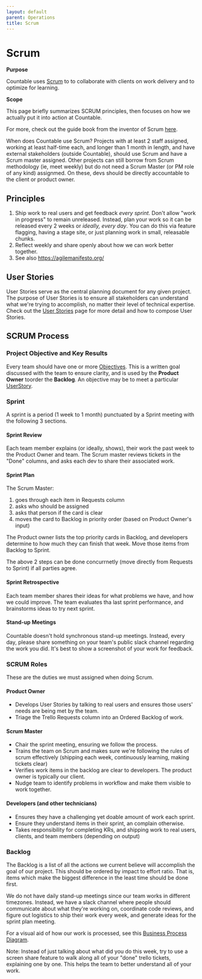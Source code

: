 ```yaml
---
layout: default
parent: Operations
title: Scrum
---
```


# Scrum

**Purpose**

Countable uses
[Scrum](https://en.wikipedia.org/wiki/Scrum_\(software_development\)) to
to collaborate with clients on work delivery and to optimize for learning.

**Scope**

This page briefly summarizes SCRUM principles, then focuses on how we
actually put it into action at Countable.

For more, check out the guide book from the inventor of Scrum
[here](https://www.scrumguides.org/scrum-guide.html).

When does Countable use Scrum? Projects with at least 2 staff assigned, working at least half-time each, and longer than 1 month in length, and have external stakeholders (outside Countable), should use Scrum and have a Scrum master assigned. Other projects can still borrow from Scrum methodology (ie, meet weekly) but do not need a Scrum Master (or PM role of any kind) assignmed. On these, devs should be directly accountable to the client or product owner.

## Principles

1.  Ship work to real users and get feedback *every sprint*. Don't allow
    "work in progress" to remain unreleased. Instead, plan your work so it
    can be released every 2 weeks or *ideally, every day*. You can do this via feature flagging, having a stage site, or just planning work in small, releasable chunks.
2.  Reflect weekly and share openly about how we can work better together.
3.  See also https://agilemanifesto.org/

## User Stories

User Stories serve as the central planning document for any given
project. The purpose of User Stories is to ensure all stakeholders can
understand what we're trying to accomplish, no matter their level of
technical expertise. Check out the [User Stories](operations/USER_STORIES/) page for more detail and how
to compose User Stories.

## SCRUM Process

### Project Objective and Key Results

Every team should have one or more [Objectives](operations/OKRS/). This is a written goal discussed with the team to ensure clarity, and is used by the **Product Owner** toorder the **Backlog**. An objective may be to meet a  particular [UserStory](operations/USER_STORIES/).
 
### Sprint

A sprint is a period (1 week to 1 month) punctuated by a Sprint meeting with the following 3 sections.

#### Sprint Review

Each team member explains (or ideally, shows), their work the past week to the Product Owner and team. The Scrum master reviews tickets in the "Done" columns, and asks each dev to share their associated work.

#### Sprint Plan

The Scrum Master:
1. goes through each item in Requests column
1. asks who should be assigned
1. asks that person if the card is clear
1. moves the card to Backlog in priority order (based on Product Owner's input)

The Product owner lists the top priority cards in Backlog, and developers determine to how much they can finish that week. Move those items from Backlog to Sprint.

The above 2 steps can be done concurrnetly (move directly from Requests to Sprint) if all parties agree.

#### Sprint Retrospective

Each team member shares their ideas for what problems we have, and how we could improve. The team evaluates tha last sprint performance, and brainstorms ideas to try next sprint.

#### Stand-up Meetings

Countable doesn't hold synchronous stand-up meetings. Instead, every
day, please share something on your team's public slack channel
regarding the work you did. It's best to show a screenshot of your work
for feedback.

### SCRUM Roles

These are the duties we must assigned when doing Scrum.

#### Product Owner

  - Develops User Stories by talking to real users and ensures those
    users' needs are being met by the team.
  - Triage the Trello Requests column into an Ordered Backlog of work.

#### Scrum Master

  - Chair the sprint meeting, ensuring we follow the process.
  - Trains the team on Scrum and makes sure we're following the rules of
    scrum effectively (shipping each week, continuously learning, making
    tickets clear)
  - Verifies work items in the backlog are clear to developers. The product
    owner is typically our client.
  - Nudge team to identify problems in workflow and make them visible to
    work together.

#### Developers (and other technicians)

  - Ensures they have a challenging yet doable amount of work each
    sprint.
  - Ensure they understand items in their sprint, an complain otherwise.
  - Takes responsibility for completing KRs, and shipping work to real
    users, clients, and team members (depending on output)

### Backlog

The Backlog is a list of all the actions we current believe will
accomplish the goal of our project. This should be ordered by impact to
effort ratio. That is, items which make the biggest difference in the
least time should be done first.

We do not have daily stand-up meetings since our team works in different
timezones. Instead, we have a slack channel where people should
communicate about what they're working on, coordinate code reviews, and
figure out logistics to ship their work every week, and generate ideas
for the sprint plan meeting.

For a visual aid of how our work is processed, see this [Business Process Diagram](https://drive.google.com/open?id=1VrniT1lRqVu9sJr0ZMK1aQLnFwEuFIQD).

Note: Instead of just talking about what did you do this week, try to
use a screen share feature to walk along all of your "done" trello
tickets, explaining one by one. This helps the team to better understand
all of your work.
